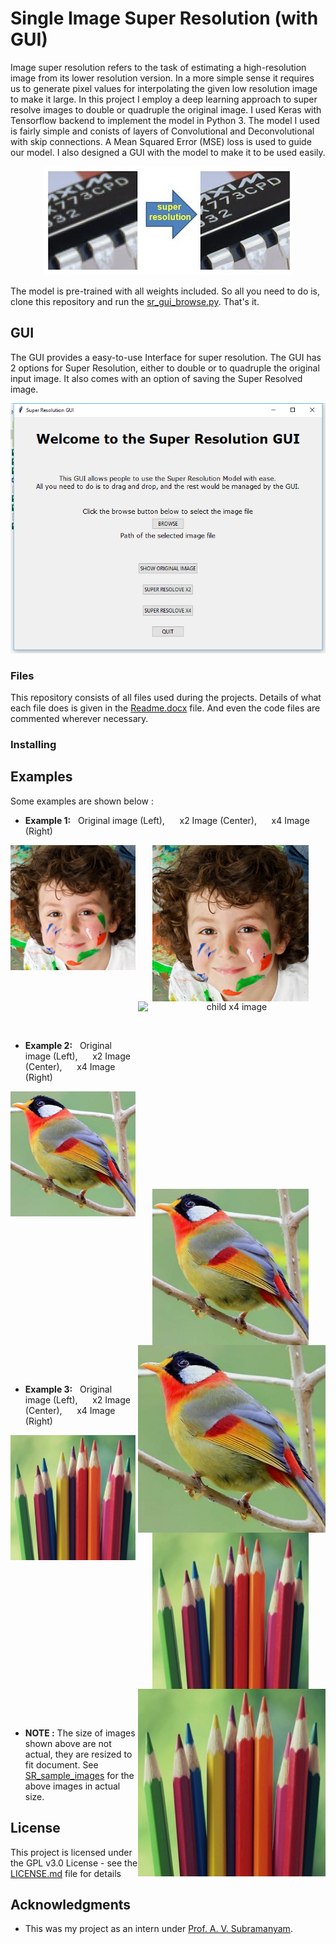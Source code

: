 # Single Image Super Resolution (with GUI)

Image super resolution refers to the task of estimating a high-resolution image from its lower resolution version. In a more simple sense it requires us to generate pixel values for interpolating the given low resolution image to make it large. In this project I employ a deep learning approach to super resolve images to double or quadruple the original image. I used Keras with Tensorflow backend to implement the model in Python 3. The model I used is fairly simple and conists of layers of Convolutional and Deconvolutional with skip connections. A Mean Squared Error (MSE) loss is used to guide our model. I also designed a GUI with the model to make it to be used easily.

<p align="center">
  <img src="screenshots/SR_example.jpg" alt="Super Resolution Example"
       width="400" height="174">
</p>

The model is pre-trained with all weights included. So all you need to do is, clone this repository and run the [sr_gui_browse.py](./sr_gui_browse.py). That's it.

## GUI

The GUI provides a easy-to-use Interface for super resolution. The GUI has 2 options for Super Resolution, either to double or to 
quadruple the original input image. It also comes with an option of saving the Super Resolved image.

<p align="center">
  <img src="./screenshots/opening.png" alt="SR GUI Opening window"
       width="550" height="400">
</p>

### Files

This repository consists of all files used during the projects. Details of what each file does is given in the [Readme.docx](./Readme.docx) file. And even the code files are commented wherever necessary.

### Installing


## Examples

Some examples are shown below :

* **Example 1:** &nbsp; Original image (Left), &nbsp;&nbsp;&nbsp;&nbsp; x2 Image (Center), &nbsp;&nbsp;&nbsp;&nbsp; x4 Image (Right)
<p align="center">
  <img src="./SR_sample_images/im_19.bmp" alt="child original image" align="left" width="200" height="200">
  <img src="./SR_sample_images/saved_images/child_x2.png" alt="child x2 image" align="center" width="250" height="250">
  <img src="./SR_sample_images/saved_images/child_x4.png" alt="child x4 image" align="right" width="300" height="300">
</p>  

<br/>
<br/>

* **Example 2:** &nbsp; Original image (Left), &nbsp;&nbsp;&nbsp;&nbsp; x2 Image (Center), &nbsp;&nbsp;&nbsp;&nbsp; x4 Image (Right)
<p align="center">
  <img src="./SR_sample_images/im_59.bmp" alt="bird original image" align="left" width="200" height="200">
  <img src="./SR_sample_images/saved_images/bird_x2.png" alt="bird x2 image" align="center" width="250" height="250">
  <img src="./SR_sample_images/saved_images/bird_x4.png" alt="bird x4 image" align="right" width="300" height="300">
</p>  

<br/>
<br/>

* **Example 3:** &nbsp; Original image (Left), &nbsp;&nbsp;&nbsp;&nbsp; x2 Image (Center), &nbsp;&nbsp;&nbsp;&nbsp; x4 Image (Right)
<p align="center">
  <img src="./SR_sample_images/im_72.bmp" alt="pencils original image" align="left" width="200" height="200">
  <img src="./SR_sample_images/saved_images/pencil_x2.png" alt="pencils x2 image" align="center" width="250" height="250">
  <img src="./SR_sample_images/saved_images/pencil_x4.png" alt="pencils x4 image" align="right" width="300" height="300">
</p>  

<br/>
<br/>

* **NOTE :** The size of images shown above are not actual, they are resized to fit document. See [SR_sample_images](./SR_sample_images) for the above images in actual size.

## License

This project is licensed under the GPL v3.0 License - see the [LICENSE.md](LICENSE.md) file for details

## Acknowledgments

* This was my project as an intern under [Prof. A. V. Subramanyam](https://www.iiitd.ac.in/subramanyam).
